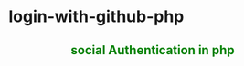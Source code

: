 # login-with-github-php

<h2 style="text-align:center; color:green;">social Authentication  in php</h2>
